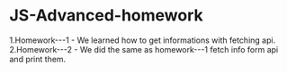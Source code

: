 # JS-Advanced-homework

1.Homework---1 - We learned how to get informations with fetching api.
2.Homework---2 - We did the same as homework---1 fetch info form api and print them.